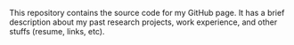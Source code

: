 This repository contains the source code for my GitHub page. It has a brief description about my past research projects, work experience, and other stuffs (resume, links, etc).